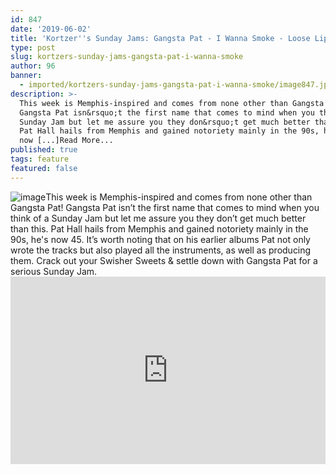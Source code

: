 ```yaml
---
id: 847
date: '2019-06-02'
title: 'Kortzer''s Sunday Jams: Gangsta Pat - I Wanna Smoke - Loose Lips'
type: post
slug: kortzers-sunday-jams-gangsta-pat-i-wanna-smoke
author: 96
banner:
  - imported/kortzers-sunday-jams-gangsta-pat-i-wanna-smoke/image847.jpeg
description: >-
  This week is Memphis-inspired and comes from none other than Gangsta Pat!
  Gangsta Pat isn&rsquo;t the first name that comes to mind when you think of a
  Sunday Jam but let me assure you they don&rsquo;t get much better than this.
  Pat Hall hails from Memphis and gained notoriety mainly in the 90s, he&#39;s
  now [...]Read More...
published: true
tags: feature
featured: false
---
```

![image](../imported/kortzers-sunday-jams-gangsta-pat-i-wanna-smoke/image847.jpeg)This week is Memphis-inspired and comes from none other than Gangsta Pat! Gangsta Pat isn’t the first name that comes to mind when you think of a Sunday Jam but let me assure you they don’t get much better than this. Pat Hall hails from Memphis and gained notoriety mainly in the 90s, he's now 45. It’s worth noting that on his earlier albums Pat not only wrote the tracks but also played all the instruments, as well as producing them. Crack out your Swisher Sweets & settle down with Gangsta Pat for a serious Sunday Jam.<iframe width='100%' height='300' scrolling='no' frameborder='no' allow='autoplay' src='http://www.youtube.com/embed/tusvYINkqoE?wmode=opaque'></iframe>